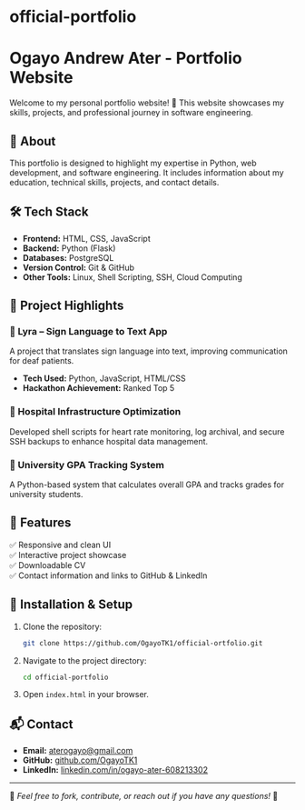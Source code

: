 # official-portfolio
# Ogayo Andrew Ater - Portfolio Website

Welcome to my personal portfolio website! 🚀 This website showcases my skills, projects, and professional journey in software engineering.

## 🌟 About
This portfolio is designed to highlight my expertise in Python, web development, and software engineering. It includes information about my education, technical skills, projects, and contact details.

## 🛠 Tech Stack
- **Frontend:** HTML, CSS, JavaScript  
- **Backend:** Python (Flask)  
- **Databases:** PostgreSQL  
- **Version Control:** Git & GitHub  
- **Other Tools:** Linux, Shell Scripting, SSH, Cloud Computing

## 📂 Project Highlights
### 🔹 Lyra – Sign Language to Text App
A project that translates sign language into text, improving communication for deaf patients.
- **Tech Used:** Python, JavaScript, HTML/CSS
- **Hackathon Achievement:** Ranked Top 5

### 🔹 Hospital Infrastructure Optimization
Developed shell scripts for heart rate monitoring, log archival, and secure SSH backups to enhance hospital data management.

### 🔹 University GPA Tracking System
A Python-based system that calculates overall GPA and tracks grades for university students.

## 📌 Features
✅ Responsive and clean UI  
✅ Interactive project showcase  
✅ Downloadable CV  
✅ Contact information and links to GitHub & LinkedIn  

## 🚀 Installation & Setup
1. Clone the repository:
   ```bash
   git clone https://github.com/OgayoTK1/official-ortfolio.git
   ```
2. Navigate to the project directory:
   ```bash
   cd official-portfolio
   ```
3. Open `index.html` in your browser.

## 📬 Contact
- **Email:** [aterogayo@gmail.com](mailto:aterogayo@gmail.com)
- **GitHub:** [github.com/OgayoTK1](https://github.com/OgayoTK1)
- **LinkedIn:** [linkedin.com/in/ogayo-ater-608213302](https://linkedin.com/in/ogayo-ater-608213302)

---
📢 _Feel free to fork, contribute, or reach out if you have any questions!_ 🚀
